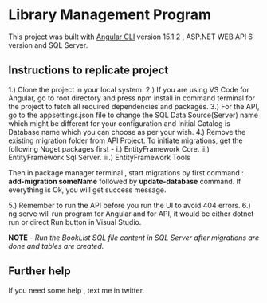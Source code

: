 # Library Management Program

This project was built with [Angular CLI](https://github.com/angular/angular-cli) version 15.1.2 , ASP.NET WEB API 6 version and SQL Server.

## Instructions to replicate project

1.) Clone the project in your local system. 
2.) If you are using VS Code for Angular, go to root directory and press npm install in command terminal for the project to fetch all required dependencies and packages.
3.) For the API, go to the appsettings.json file to change the SQL Data Source(Server) name which might be different for your configuration and Initial Catalog is Database name which you can choose as per your wish. 
4.) Remove the existing migration folder from API Project. To initiate migrations, get the following Nuget packages first - 
    i.) EntityFramework Core.
    ii.) EntityFramework Sql Server.
    iii.) EntityFramework Tools

  Then in package manager terminal , start migrations by first command : **add-migration someName** followed by **update-database** command. If everything is Ok, you will get success message.
    
5.) Remember to run the API before you run the UI to avoid 404 errors.
6.) ng serve will run program for Angular and for API, it would be either dotnet run or direct Run button in Visual Studio.

**NOTE** - _Run the BookList SQL file content in SQL Server after migrations are done and tables are created._

## Further help

If you need some help , text me in twitter.

